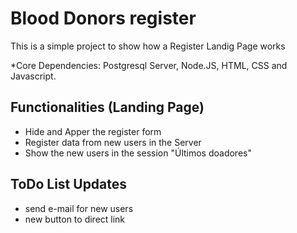 # Blood Donors register
This is a simple project to show how a Register Landig Page works

*Core Dependencies: Postgresql Server, Node.JS, HTML, CSS and Javascript.
   
## Functionalities (Landing Page)
- Hide and Apper the register form
- Register data from new users in the Server
- Show the new users in the session "Últimos doadores"


## ToDo List Updates
- send e-mail for new users
- new button to direct link 
